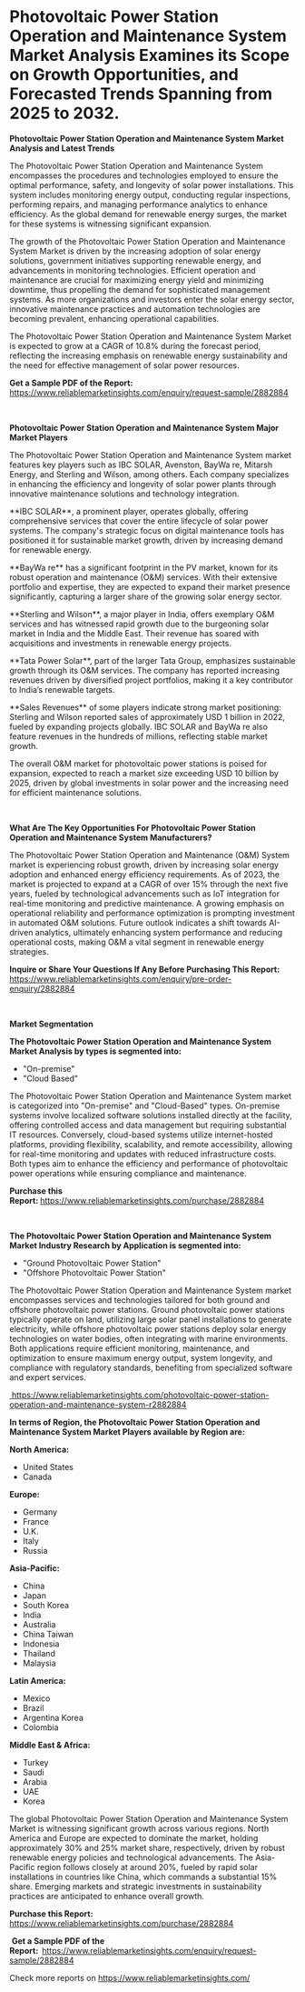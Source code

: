 <p><h1>Photovoltaic Power Station Operation and Maintenance System Market Analysis Examines its Scope on Growth Opportunities, and Forecasted Trends Spanning from 2025 to 2032.</h1></p><p><strong>Photovoltaic Power Station Operation and Maintenance System Market Analysis and Latest Trends</strong></p>
<p><p>The Photovoltaic Power Station Operation and Maintenance System encompasses the procedures and technologies employed to ensure the optimal performance, safety, and longevity of solar power installations. This system includes monitoring energy output, conducting regular inspections, performing repairs, and managing performance analytics to enhance efficiency. As the global demand for renewable energy surges, the market for these systems is witnessing significant expansion.</p><p>The growth of the Photovoltaic Power Station Operation and Maintenance System Market is driven by the increasing adoption of solar energy solutions, government initiatives supporting renewable energy, and advancements in monitoring technologies. Efficient operation and maintenance are crucial for maximizing energy yield and minimizing downtime, thus propelling the demand for sophisticated management systems. As more organizations and investors enter the solar energy sector, innovative maintenance practices and automation technologies are becoming prevalent, enhancing operational capabilities.</p><p>The Photovoltaic Power Station Operation and Maintenance System Market is expected to grow at a CAGR of 10.8% during the forecast period, reflecting the increasing emphasis on renewable energy sustainability and the need for effective management of solar power resources.</p></p>
<p><strong>Get a Sample PDF of the Report:&nbsp;</strong> <a href="https://www.reliablemarketinsights.com/enquiry/request-sample/2882884?utm_campaign=3223&utm_medium=2&utm_source=Github&utm_content=ia&utm_term=13032025&utm_id=photovoltaic-power-station-operation-and-maintenance-system">https://www.reliablemarketinsights.com/enquiry/request-sample/2882884</a></p>
<p>&nbsp;</p>
<p><strong>Photovoltaic Power Station Operation and Maintenance System Major Market Players</strong></p>
<p><p>The Photovoltaic Power Station Operation and Maintenance System market features key players such as IBC SOLAR, Avenston, BayWa re, Mitarsh Energy, and Sterling and Wilson, among others. Each company specializes in enhancing the efficiency and longevity of solar power plants through innovative maintenance solutions and technology integration.</p><p>**IBC SOLAR**, a prominent player, operates globally, offering comprehensive services that cover the entire lifecycle of solar power systems. The company's strategic focus on digital maintenance tools has positioned it for sustainable market growth, driven by increasing demand for renewable energy.</p><p>**BayWa re** has a significant footprint in the PV market, known for its robust operation and maintenance (O&M) services. With their extensive portfolio and expertise, they are expected to expand their market presence significantly, capturing a larger share of the growing solar energy sector.</p><p>**Sterling and Wilson**, a major player in India, offers exemplary O&M services and has witnessed rapid growth due to the burgeoning solar market in India and the Middle East. Their revenue has soared with acquisitions and investments in renewable energy projects.</p><p>**Tata Power Solar**, part of the larger Tata Group, emphasizes sustainable growth through its O&M services. The company has reported increasing revenues driven by diversified project portfolios, making it a key contributor to India’s renewable targets.</p><p>**Sales Revenues** of some players indicate strong market positioning: Sterling and Wilson reported sales of approximately USD 1 billion in 2022, fueled by expanding projects globally. IBC SOLAR and BayWa re also feature revenues in the hundreds of millions, reflecting stable market growth.</p><p>The overall O&M market for photovoltaic power stations is poised for expansion, expected to reach a market size exceeding USD 10 billion by 2025, driven by global investments in solar power and the increasing need for efficient maintenance solutions.</p></p>
<p>&nbsp;</p>
<p><strong>What Are The Key Opportunities For Photovoltaic Power Station Operation and Maintenance System Manufacturers?</strong></p>
<p><p>The Photovoltaic Power Station Operation and Maintenance (O&M) System market is experiencing robust growth, driven by increasing solar energy adoption and enhanced energy efficiency requirements. As of 2023, the market is projected to expand at a CAGR of over 15% through the next five years, fueled by technological advancements such as IoT integration for real-time monitoring and predictive maintenance. A growing emphasis on operational reliability and performance optimization is prompting investment in automated O&M solutions. Future outlook indicates a shift towards AI-driven analytics, ultimately enhancing system performance and reducing operational costs, making O&M a vital segment in renewable energy strategies.</p></p>
<p><strong>Inquire or Share Your Questions If Any Before Purchasing This Report:</strong> <a href="https://www.reliablemarketinsights.com/enquiry/pre-order-enquiry/2882884?utm_campaign=3223&utm_medium=2&utm_source=Github&utm_content=ia&utm_term=13032025&utm_id=photovoltaic-power-station-operation-and-maintenance-system">https://www.reliablemarketinsights.com/enquiry/pre-order-enquiry/2882884</a></p>
<p>&nbsp;</p>
<p><strong>Market Segmentation</strong></p>
<p><strong>The Photovoltaic Power Station Operation and Maintenance System Market Analysis by types is segmented into:</strong></p>
<p><ul><li>"On-premise"</li><li>"Cloud Based"</li></ul></p>
<p><p>The Photovoltaic Power Station Operation and Maintenance System market is categorized into "On-premise" and "Cloud-Based" types. On-premise systems involve localized software solutions installed directly at the facility, offering controlled access and data management but requiring substantial IT resources. Conversely, cloud-based systems utilize internet-hosted platforms, providing flexibility, scalability, and remote accessibility, allowing for real-time monitoring and updates with reduced infrastructure costs. Both types aim to enhance the efficiency and performance of photovoltaic power operations while ensuring compliance and maintenance.</p></p>
<p><strong>Purchase this Report:&nbsp;</strong><a href="https://www.reliablemarketinsights.com/purchase/2882884?utm_campaign=3223&utm_medium=2&utm_source=Github&utm_content=ia&utm_term=13032025&utm_id=photovoltaic-power-station-operation-and-maintenance-system">https://www.reliablemarketinsights.com/purchase/2882884</a></p>
<p>&nbsp;</p>
<p><strong>The Photovoltaic Power Station Operation and Maintenance System Market Industry Research by Application is segmented into:</strong></p>
<p><ul><li>"Ground Photovoltaic Power Station"</li><li>"Offshore Photovoltaic Power Station"</li></ul></p>
<p><p>The Photovoltaic Power Station Operation and Maintenance System market encompasses services and technologies tailored for both ground and offshore photovoltaic power stations. Ground photovoltaic power stations typically operate on land, utilizing large solar panel installations to generate electricity, while offshore photovoltaic power stations deploy solar energy technologies on water bodies, often integrating with marine environments. Both applications require efficient monitoring, maintenance, and optimization to ensure maximum energy output, system longevity, and compliance with regulatory standards, benefiting from specialized software and expert services.</p></p>
<p><a href="https://www.reliablemarketinsights.com/photovoltaic-power-station-operation-and-maintenance-system-r2882884?utm_campaign=3223&utm_medium=2&utm_source=Github&utm_content=ia&utm_term=13032025&utm_id=photovoltaic-power-station-operation-and-maintenance-system">&nbsp;https://www.reliablemarketinsights.com/photovoltaic-power-station-operation-and-maintenance-system-r2882884</a></p>
<p><strong>In terms of Region, the Photovoltaic Power Station Operation and Maintenance System Market Players available by Region are:</strong></p>
<p>
    <p> <strong> North America: </strong>
        <ul>
            <li>United States</li>
            <li>Canada</li>
        </ul>
        </p> 
    <p> <strong> Europe: </strong>
        <ul>
            <li>Germany</li>
            <li>France</li>
            <li>U.K.</li>
            <li>Italy</li>
            <li>Russia</li>
        </ul>
        </p> 
    <p> <strong> Asia-Pacific: </strong>
        <ul>
            <li>China</li>
            <li>Japan</li>
            <li>South Korea</li>
            <li>India</li>
            <li>Australia</li>
            <li>China Taiwan</li>
            <li>Indonesia</li>
            <li>Thailand</li>
            <li>Malaysia</li>
        </ul>
        </p> 
    <p> <strong> Latin America: </strong>
        <ul>
            <li>Mexico</li>
            <li>Brazil</li>
            <li>Argentina Korea</li>
            <li>Colombia</li>
        </ul>
        </p> 
    <p> <strong> Middle East & Africa: </strong>
        <ul>
            <li>Turkey</li>
            <li>Saudi</li>
            <li>Arabia</li>
            <li>UAE</li>
            <li>Korea</li>
        </ul>
    </p>
    </p>
<p><p>The global Photovoltaic Power Station Operation and Maintenance System Market is witnessing significant growth across various regions. North America and Europe are expected to dominate the market, holding approximately 30% and 25% market share, respectively, driven by robust renewable energy policies and technological advancements. The Asia-Pacific region follows closely at around 20%, fueled by rapid solar installations in countries like China, which commands a substantial 15% share. Emerging markets and strategic investments in sustainability practices are anticipated to enhance overall growth.</p></p>
<p><strong>Purchase this Report: </strong><a href="https://www.reliablemarketinsights.com/purchase/2882884?utm_campaign=3223&utm_medium=2&utm_source=Github&utm_content=ia&utm_term=13032025&utm_id=photovoltaic-power-station-operation-and-maintenance-system">https://www.reliablemarketinsights.com/purchase/2882884</a></p>
<p>&nbsp;<strong>Get a Sample PDF of the Report:&nbsp;&nbsp;</strong><a href="https://www.reliablemarketinsights.com/enquiry/request-sample/2882884?utm_campaign=3223&utm_medium=2&utm_source=Github&utm_content=ia&utm_term=13032025&utm_id=photovoltaic-power-station-operation-and-maintenance-system">https://www.reliablemarketinsights.com/enquiry/request-sample/2882884</a></p>
<p><strong></strong></p>
<p>Check more reports on <a href="https://www.reliablemarketinsights.com/?utm_campaign=3223&utm_medium=2&utm_source=Github&utm_content=ia&utm_term=13032025&utm_id=photovoltaic-power-station-operation-and-maintenance-system">https://www.reliablemarketinsights.com/</a></p>